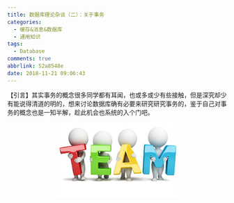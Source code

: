```yaml
---
title: 数据库理论杂谈（二）：关于事务
categories:
  - 缓存&消息&数据库
  - 通用知识
tags:
  - Database
comments: true
abbrlink: 52a8548e
date: 2018-11-21 09:06:43
---
```

【引言】其实事务的概念很多同学都有耳闻，也或多或少有些接触，但是深究却少有能说得清道的明的，想来讨论数据库确有必要来研究研究事务的，鉴于自己对事务的概念也是一知半解，趁此机会也系统的入个门吧。
<div align=center><img src="https://github.com/ttfisher/images/raw/master/public/000001.jpg" width="55%"/></div>
<!-- more -->

